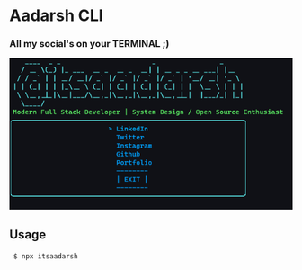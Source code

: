 # Aadarsh CLI

### All my social's on your TERMINAL ;)

![screenshot](./images/screenshot_cli.png)

## Usage

```bash
 $ npx itsaadarsh
```
